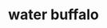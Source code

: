 ---
layout: smileys&emotion
title: water buffalo
emoji: water_buffalo
permalink: 🐃.html
image: assets/img/3moji/water_buffalo.png
---